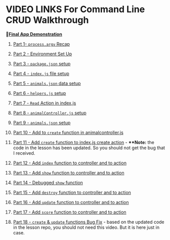 # VIDEO LINKS For Command Line CRUD Walkthrough

🐶[**Final App Demonstration**](https://drive.google.com/file/d/1St9xYcKepymnYnKY1Pzq_3PwyjyW2Moo/view?usp=sharing)

1. [Part 1- `process.argv` Recap](https://drive.google.com/file/d/1QgDanhB1W3wbS5V1bP-LNdhVS3PAUqDV/view?usp=sharing)

1. [Part 2 - Environment Set Up](https://drive.google.com/file/d/14pkT7SFDYh4gwHj1y_xNtDaTISyh7QzS/view?usp=drive_link)

1. [Part 3 - `package.json` setup](https://drive.google.com/file/d/1DP3lPVMxMltaWkAnwOSz699HgrTrKw5V/view?usp=drive_link)

1. [Part 4 - `index.js` file setup](https://drive.google.com/file/d/1wOWtLW2-XTogFcgFK2wL5ZY49GrHbQdx/view?usp=drive_link)

1. [Part 5 - `animals.json` data setup](https://drive.google.com/file/d/1IyAK1nY6_PIxj1WEqpeQeGT6tL1rAlZp/view?usp=drive_link)

1. [Part 6 - `helpers.js` setup](https://drive.google.com/file/d/1Gak7XUZuGLhYpKHz0N4jWFWwANUigYdR/view?usp=drive_link)

1. [Part 7 - `Read` Action in index.js](https://drive.google.com/file/d/16G5JIMvvvwpbpMZoT0IaRmawO-Yv_X2h/view?usp=drive_link)

1. [Part 8 - `animalController.js` setup](https://drive.google.com/file/d/1SLjQ6FmYmdwViA_u4PWNV-e2IsdHi4Bj/view?usp=drive_link)

1. [Part 9 - `animals.json` setup](https://drive.google.com/file/d/1Sg349FziUL80pls8NcJHdXniY-8z6uWo/view?usp=drive_link)

1. [Part 10 - Add to `create` function in animalcontroller.js](https://drive.google.com/file/d/1Nm88FioJt8LKCyxY0AcVIRLlhKfCZrUO/view?usp=drive_link)

1. [Part 11 - Add `create` function to index.js create action](https://drive.google.com/file/d/1JZjzhJT39L173H9mJ9bXkhmTL6go0jNW/view?usp=drive_link) - **\*\*Note:** the code in the lesson has been updated. So you should not get the bug that I received.

1. [Part 12 - Add `index` function to controller and to action](https://drive.google.com/file/d/1x8DyEstKRi-jhatAZ7sw_eL5ByMVtONV/view?usp=drive_link)

1. [Part 13 - Add `show` function to controller and to action](https://drive.google.com/file/d/15b-Dkh07H439riNJZdkkmgcp2u-xGOj_/view?usp=drive_link)

1. [Part 14 - Debugged `show` function](https://drive.google.com/file/d/1EPQlzq6pMebDmv5qBAE7tmVGOaimgmfD/view?usp=drive_link)

1. [Part 15 - Add `destroy` function to controller and to action](https://drive.google.com/file/d/1nZLV1b7sB6OJl_8eERAxrKcmC121t8HN/view?usp=drive_link)

1. [Part 16 - Add `update` function to controller and to action](https://drive.google.com/file/d/16NBzBQ-ywh-QJg5zHAPbNZOgsy4_f8WE/view?usp=drive_link)

1. [Part 17 - Add `score` function to controller and to action](https://drive.google.com/file/d/1SJOlLuotiXXlVFvzD1AHrB31HkSlfLM7/view?usp=drive_link)

1. [Part 18 - `create` & `update` functions Bug Fix](https://drive.google.com/file/d/1WjUv8RGtoabjosnjv64HYHIdQWK2M2b-/view?usp=drive_link) - based on the updated code in the lesson repo, you should not need this video. But it is here just in case.
